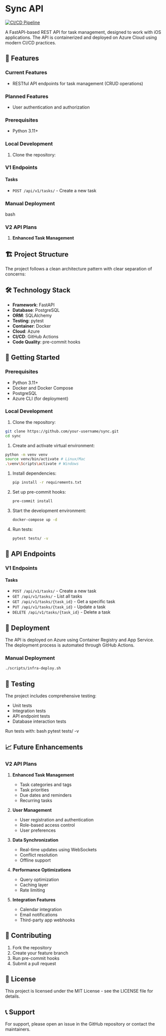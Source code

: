# Sync API

[![CI/CD Pipeline](https://github.com/timkrebs9/Sync/actions/workflows/ci-cd.yml/badge.svg?branch=main)](https://github.com/timkrebs9/Sync/actions/workflows/ci-cd.yml)

A FastAPI-based REST API for task management, designed to work with iOS applications. The API is containerized and deployed on Azure Cloud using modern CI/CD practices.

## 🚀 Features

### Current Features

- RESTful API endpoints for task management (CRUD operations)

### Planned Features

- User authentication and authorization

### Prerequisites

- Python 3.11+

### Local Development

1. Clone the repository:

### V1 Endpoints

#### Tasks

- `POST /api/v1/tasks/` - Create a new task

### Manual Deployment

bash

### V2 API Plans

1. **Enhanced Task Management**

## 🏗 Project Structure

The project follows a clean architecture pattern with clear separation of concerns:

## 🛠 Technology Stack

- **Framework**: FastAPI
- **Database**: PostgreSQL
- **ORM**: SQLAlchemy
- **Testing**: pytest
- **Container**: Docker
- **Cloud**: Azure
- **CI/CD**: GitHub Actions
- **Code Quality**: pre-commit hooks

## 🚦 Getting Started

### Prerequisites
- Python 3.11+
- Docker and Docker Compose
- PostgreSQL
- Azure CLI (for deployment)

### Local Development

1. Clone the repository:

```bash
git clone https://github.com/your-username/sync.git
cd sync
```

1. Create and activate virtual environment:

```bash
python -m venv venv
source venv/bin/activate # Linux/Mac
.\venv\Scripts\activate # Windows
```

1. Install dependencies:

    ```bash
    pip install -r requirements.txt
    ```

2. Set up pre-commit hooks:

    ```bash
    pre-commit install
    ```

3. Start the development environment:

    ```bash
    docker-compose up -d
    ````

4. Run tests:

    ```bash
    pytest tests/ -v
    ```

## 🔄 API Endpoints

### V1 Endpoints

#### Tasks

- `POST /api/v1/tasks/` - Create a new task
- `GET /api/v1/tasks/` - List all tasks
- `GET /api/v1/tasks/{task_id}` - Get a specific task
- `PUT /api/v1/tasks/{task_id}` - Update a task
- `DELETE /api/v1/tasks/{task_id}` - Delete a task

## 🚀 Deployment

The API is deployed on Azure using Container Registry and App Service. The deployment process is automated through GitHub Actions.

### Manual Deployment

```bash
./scripts/infra-deploy.sh
```

## 🧪 Testing

The project includes comprehensive testing:

- Unit tests
- Integration tests
- API endpoint tests
- Database interaction tests

Run tests with:
bash
pytest tests/ -v



## 📈 Future Enhancements

### V2 API Plans
1. **Enhanced Task Management**
   - Task categories and tags
   - Task priorities
   - Due dates and reminders
   - Recurring tasks

2. **User Management**
   - User registration and authentication
   - Role-based access control
   - User preferences

3. **Data Synchronization**
   - Real-time updates using WebSockets
   - Conflict resolution
   - Offline support

4. **Performance Optimizations**
   - Query optimization
   - Caching layer
   - Rate limiting

5. **Integration Features**
   - Calendar integration
   - Email notifications
   - Third-party app webhooks

## 🤝 Contributing

1. Fork the repository
2. Create your feature branch
3. Run pre-commit hooks
4. Submit a pull request

## 📝 License

This project is licensed under the MIT License - see the LICENSE file for details.

## 📞 Support

For support, please open an issue in the GitHub repository or contact the maintainers.